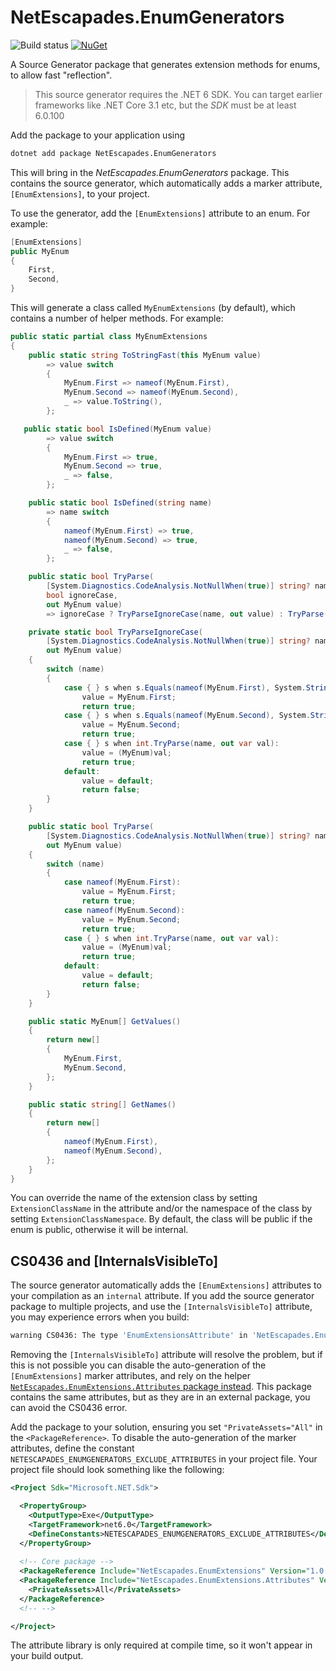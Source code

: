 # NetEscapades.EnumGenerators

![Build status](https://github.com/andrewlock/NetEscapades.EnumGenerators/actions/workflows/BuildAndPack.yml/badge.svg)
[![NuGet](https://img.shields.io/nuget/v/NetEscapades.EnumGenerators.svg)](https://www.nuget.org/packages/NetEscapades.EnumGenerators/)

A Source Generator package that generates extension methods for enums, to allow fast "reflection".

> This source generator requires the .NET 6 SDK. You can target earlier frameworks like .NET Core 3.1 etc, but the _SDK_ must be at least 6.0.100

Add the package to your application using

```bash
dotnet add package NetEscapades.EnumGenerators
```

This will bring in the _NetEscapades.EnumGenerators_ package. This contains the source generator, which automatically adds a marker attribute, `[EnumExtensions]`, to your project. 

To use the generator, add the `[EnumExtensions]` attribute to an enum. For example:

```csharp
[EnumExtensions]
public MyEnum
{
    First,
    Second,
}
```

This will generate a class called `MyEnumExtensions` (by default), which contains a number of helper methods. For example:

```csharp
public static partial class MyEnumExtensions
{
    public static string ToStringFast(this MyEnum value)
        => value switch
        {
            MyEnum.First => nameof(MyEnum.First),
            MyEnum.Second => nameof(MyEnum.Second),
            _ => value.ToString(),
        };

   public static bool IsDefined(MyEnum value)
        => value switch
        {
            MyEnum.First => true,
            MyEnum.Second => true,
            _ => false,
        };

    public static bool IsDefined(string name)
        => name switch
        {
            nameof(MyEnum.First) => true,
            nameof(MyEnum.Second) => true,
            _ => false,
        };

    public static bool TryParse(
        [System.Diagnostics.CodeAnalysis.NotNullWhen(true)] string? name, 
        bool ignoreCase, 
        out MyEnum value)
        => ignoreCase ? TryParseIgnoreCase(name, out value) : TryParse(name, out value);

    private static bool TryParseIgnoreCase(
        [System.Diagnostics.CodeAnalysis.NotNullWhen(true)] string? name, 
        out MyEnum value)
    {
        switch (name)
        {
            case { } s when s.Equals(nameof(MyEnum.First), System.StringComparison.OrdinalIgnoreCase):
                value = MyEnum.First;
                return true;
            case { } s when s.Equals(nameof(MyEnum.Second), System.StringComparison.OrdinalIgnoreCase):
                value = MyEnum.Second;
                return true;
            case { } s when int.TryParse(name, out var val):
                value = (MyEnum)val;
                return true;
            default:
                value = default;
                return false;
        }
    }

    public static bool TryParse(
        [System.Diagnostics.CodeAnalysis.NotNullWhen(true)] string? name, 
        out MyEnum value)
    {
        switch (name)
        {
            case nameof(MyEnum.First):
                value = MyEnum.First;
                return true;
            case nameof(MyEnum.Second):
                value = MyEnum.Second;
                return true;
            case { } s when int.TryParse(name, out var val):
                value = (MyEnum)val;
                return true;
            default:
                value = default;
                return false;
        }
    }

    public static MyEnum[] GetValues()
    {
        return new[]
        {
            MyEnum.First,
            MyEnum.Second,
        };
    }

    public static string[] GetNames()
    {
        return new[]
        {
            nameof(MyEnum.First),
            nameof(MyEnum.Second),
        };
    }
}
```

You can override the name of the extension class by setting `ExtensionClassName` in the attribute and/or the namespace of the class by setting `ExtensionClassNamespace`. By default, the class will be public if the enum is public, otherwise it will be internal.

## CS0436 and [InternalsVisibleTo]

The source generator automatically adds the `[EnumExtensions]` attributes to your compilation as an `internal` attribute. If you add the source generator package to multiple projects, and use the `[InternalsVisibleTo]` attribute, you may experience errors when you build:

```bash
warning CS0436: The type 'EnumExtensionsAttribute' in 'NetEscapades.EnumGenerators\EnumExtensionsAttribute.cs' conflicts with the imported type 'EnumExtensionsAttribute' in 'MyProject, Version=1.0.0.0, Culture=neutral, PublicKeyToken=null'.
```

Removing the `[InternalsVisibleTo]` attribute will resolve the problem, but if this is not possible you can disable the auto-generation of the `[EnumExtensions]` marker attributes, and rely on the helper [`NetEscapades.EnumExtensions.Attributes` package instead](https://www.nuget.org/packages/NetEscapades.EnumExtensions.Attributes). This package contains the same attributes, but as they are in an external package, you can avoid the CS0436 error.

Add the package to your solution, ensuring you set `"PrivateAssets="All"` in the `<PackageReference>`. To disable the auto-generation of the marker attributes, define the constant `NETESCAPADES_ENUMGENERATORS_EXCLUDE_ATTRIBUTES` in your project file. Your project file should look something like the following:

```xml
<Project Sdk="Microsoft.NET.Sdk">

  <PropertyGroup>
    <OutputType>Exe</OutputType>
    <TargetFramework>net6.0</TargetFramework>
    <DefineConstants>NETESCAPADES_ENUMGENERATORS_EXCLUDE_ATTRIBUTES</DefineConstants>
  </PropertyGroup>
  
  <!-- Core package -->
  <PackageReference Include="NetEscapades.EnumExtensions" Version="1.0.0-beta03" />
  <PackageReference Include="NetEscapades.EnumExtensions.Attributes" Version="1.0.0-beta03">
    <PrivateAssets>All</PrivateAssets>
  </PackageReference>
  <!-- -->

</Project>
```

The attribute library is only required at compile time, so it won't appear in your build output. 
